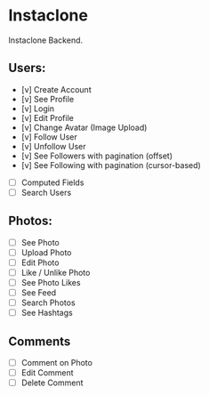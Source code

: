 # Instaclone

Instaclone Backend.

## Users:
- [v] Create Account
- [v] See Profile
- [v] Login
- [v] Edit Profile
- [v] Change Avatar (Image Upload)
- [v] Follow User
- [v] Unfollow User
- [v] See Followers with pagination (offset)
- [v] See Following with pagination (cursor-based)
- [ ] Computed Fields
- [ ] Search Users

## Photos:
- [ ] See Photo
- [ ] Upload Photo
- [ ] Edit Photo
- [ ] Like / Unlike Photo
- [ ] See Photo Likes
- [ ] See Feed
- [ ] Search Photos
- [ ] See Hashtags

## Comments
- [ ] Comment on Photo
- [ ] Edit Comment
- [ ] Delete Comment